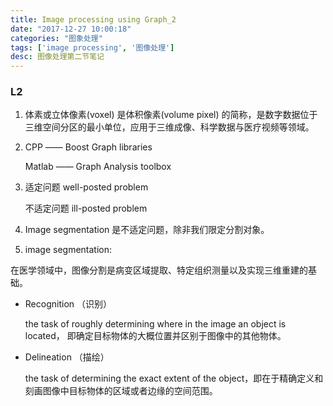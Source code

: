 ```yaml
---
title: Image processing using Graph_2
date: "2017-12-27 10:00:18"
categories: "图象处理"
tags: ['image processing', '图像处理']
desc: 图像处理第二节笔记
---
```



### L2

1. 体素或立体像素(voxel) 是体积像素(volume pixel) 的简称，是数字数据位于三维空间分区的最小单位，应用于三维成像、科学数据与医疗视频等领域。

2. CPP  —— Boost Graph libraries

   Matlab —— Graph Analysis toolbox

3. 适定问题 well-posted problem

   不适定问题 ill-posted problem
  
<!-- more -->

4. Image segmentation 是不适定问题，除非我们限定分割对象。

5. image segmentation:

  在医学领域中，图像分割是病变区域提取、特定组织测量以及实现三维重建的基础。

  * Recognition （识别）

      the task of roughly determining where in the image an object is located， 即确定目标物体的大概位置并区别于图像中的其他物体。

  * Delineation （描绘）

       the task of determining the exact extent of the object，即在于精确定义和刻画图像中目标物体的区域或者边缘的空间范围。

       ​



  

  